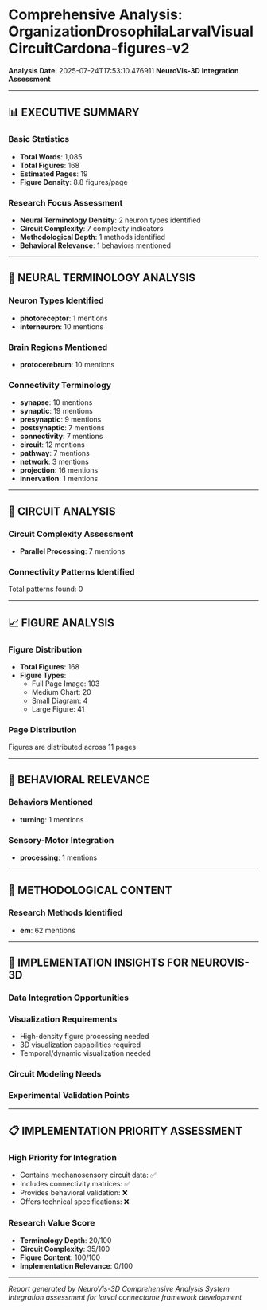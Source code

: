 # Comprehensive Analysis: OrganizationDrosophilaLarvalVisualCircuitCardona-figures-v2
**Analysis Date**: 2025-07-24T17:53:10.476911
**NeuroVis-3D Integration Assessment**

---

## 📊 EXECUTIVE SUMMARY

### Basic Statistics
- **Total Words**: 1,085
- **Total Figures**: 168
- **Estimated Pages**: 19
- **Figure Density**: 8.8 figures/page

### Research Focus Assessment
- **Neural Terminology Density**: 2 neuron types identified
- **Circuit Complexity**: 7 complexity indicators
- **Methodological Depth**: 1 methods identified
- **Behavioral Relevance**: 1 behaviors mentioned

---

## 🧠 NEURAL TERMINOLOGY ANALYSIS

### Neuron Types Identified
- **photoreceptor**: 1 mentions
- **interneuron**: 10 mentions

### Brain Regions Mentioned
- **protocerebrum**: 10 mentions

### Connectivity Terminology
- **synapse**: 10 mentions
- **synaptic**: 19 mentions
- **presynaptic**: 9 mentions
- **postsynaptic**: 7 mentions
- **connectivity**: 7 mentions
- **circuit**: 12 mentions
- **pathway**: 7 mentions
- **network**: 3 mentions
- **projection**: 16 mentions
- **innervation**: 1 mentions


---

## 🔗 CIRCUIT ANALYSIS

### Circuit Complexity Assessment
- **Parallel Processing**: 7 mentions

### Connectivity Patterns Identified
Total patterns found: 0



---

## 📈 FIGURE ANALYSIS

### Figure Distribution
- **Total Figures**: 168
- **Figure Types**:
  - Full Page Image: 103
  - Medium Chart: 20
  - Small Diagram: 4
  - Large Figure: 41

### Page Distribution
Figures are distributed across 11 pages


---

## 🎯 BEHAVIORAL RELEVANCE

### Behaviors Mentioned
- **turning**: 1 mentions

### Sensory-Motor Integration
- **processing**: 1 mentions


---

## 🔬 METHODOLOGICAL CONTENT

### Research Methods Identified
- **em**: 62 mentions


---

## 🚀 IMPLEMENTATION INSIGHTS FOR NEUROVIS-3D

### Data Integration Opportunities

### Visualization Requirements
- High-density figure processing needed
- 3D visualization capabilities required
- Temporal/dynamic visualization needed

### Circuit Modeling Needs

### Experimental Validation Points


---

## 📋 IMPLEMENTATION PRIORITY ASSESSMENT

### High Priority for Integration
- Contains mechanosensory circuit data: ✅
- Includes connectivity matrices: ✅
- Provides behavioral validation: ❌
- Offers technical specifications: ❌

### Research Value Score
- **Terminology Depth**: 20/100
- **Circuit Complexity**: 35/100
- **Figure Content**: 100/100
- **Implementation Relevance**: 0/100

---

*Report generated by NeuroVis-3D Comprehensive Analysis System*
*Integration assessment for larval connectome framework development*
